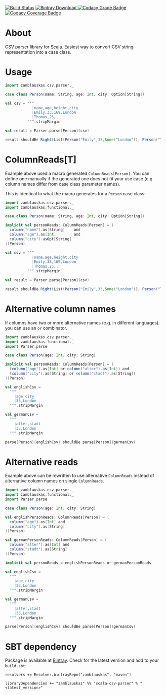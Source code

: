 [![Build Status](https://travis-ci.org/zamblauskas/scala-csv-parser.svg?branch=master)](https://travis-ci.org/zamblauskas/scala-csv-parser)
[![Bintray Download](https://api.bintray.com/packages/zamblauskas/maven/scala-csv-parser/images/download.svg) ](https://bintray.com/zamblauskas/maven/scala-csv-parser/_latestVersion)
[![Codacy Grade Badge](https://api.codacy.com/project/badge/Grade/7a2742cce08742939453f5cf86b1f1a9)](https://www.codacy.com/app/zamblauskas/scala-csv-parser/dashboard)
[![Codacy Coverage Badge](https://api.codacy.com/project/badge/Coverage/7a2742cce08742939453f5cf86b1f1a9)](https://www.codacy.com/app/zamblauskas/scala-csv-parser/dashboard)

About
==============================
CSV parser library for Scala.
Easiest way to convert CSV string representation into a case class.

Usage
==============================

``` scala
import zamblauskas.csv.parser._

case class Person(name: String, age: Int, city: Option[String])

val csv = """
            |name,age,height,city
            |Emily,33,169,London
            |Thomas,25,,
          """.stripMargin

val result = Parser.parse[Person](csv)

result shouldBe Right(List(Person("Emily",33,Some("London")), Person("Thomas",25,None)))
```

ColumnReads[T]
==============================

Example above used a macro generated `ColumnReads[Person]`.
You can define one manually if the generated one does not fit your use case
(e.g. column names differ from case class parameter names).

This is identical to what the macro generates for a `Person` case class:
``` scala
import zamblauskas.csv.parser._
import zamblauskas.functional._

case class Person(name: String, age: Int, city: Option[String])

implicit val personReads: ColumnReads[Person] = (
  column("name").as[String]    and
  column("age").as[Int]        and
  column("city").asOpt[String]
)(Person)

val csv = """
            |name,age,height,city
            |Emily,33,169,London
            |Thomas,25,,
          """.stripMargin

val result = Parser.parse[Person](csv)

result shouldBe Right(List(Person("Emily",33,Some("London")), Person("Thomas",25,None)))
```

Alternative column names
==============================

If columns have two or more alternative names (e.g. in different languages),
you can use an `or` combinator.

``` scala
import zamblauskas.csv.parser._
import zamblauskas.functional._
import Parser.parse

case class Person(age: Int, city: String)

implicit val personReads: ColumnReads[Person] = (
  (column("age").as[Int] or column("alter").as[Int]) and
  (column("city").as[String] or column("stadt").as[String])
)(Person)

val englishCsv =
  """
    |age,city
    |33,London
  """.stripMargin

val germanCsv =
  """
    |alter,stadt
    |33,London
  """.stripMargin

parse[Person](englishCsv) shouldBe parse[Person](germanCsv)
```

Alternative reads
==============================

Example above can be rewritten to use alternative `ColumnReads` instead of alternative column names on single `ColumnReads`.

``` scala
import zamblauskas.csv.parser._
import zamblauskas.functional._
import Parser.parse

case class Person(age: Int, city: String)

val englishPersonReads: ColumnReads[Person] = (
  column("age").as[Int] and
  column("city").as[String]
)(Person)

val germanPersonReads: ColumnReads[Person] = (
  column("alter").as[Int] and
  column("stadt").as[String]
)(Person)

implicit val personReads = englishPersonReads or germanPersonReads

val englishCsv =
  """
    |age,city
    |33,London
  """.stripMargin

val germanCsv =
  """
    |alter,stadt
    |33,London
  """.stripMargin

parse[Person](englishCsv) shouldBe parse[Person](germanCsv)
```

SBT dependency
==============================

Package is available at [Bintray](https://bintray.com/zamblauskas/maven/scala-csv-parser).
Check for the latest version and add to your `build.sbt`:

```
resolvers += Resolver.bintrayRepo("zamblauskas", "maven")

libraryDependencies += "zamblauskas" %% "scala-csv-parser" % "<latest_version>"
```
